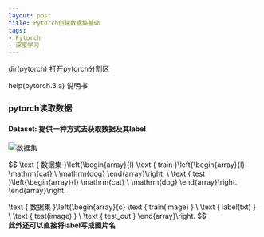 ```yaml
---
layout: post
title: Pytorch创建数据集基础
tags: 
- Pytorch
- 深度学习
---
```


dir(pytorch) 打开pytorch分割区

help(pytorch.3.a) 说明书

### pytorch读取数据

#### Dataset: 提供一种方式去获取数据及其label
![数据集]({{site.url}}/img/in-post/深度学习/数据集.png)

$$ 
\text { 数据集 }\left\{\begin{array}{l}
\text { train }\left\{\begin{array}{l}
\mathrm{cat} \\
\mathrm{dog}
\end{array}\right. \\
\text { test }\left\{\begin{array}{l}
\mathrm{cat} \\
\mathrm{dog}
\end{array}\right.
\end{array}\right.

\text { 数据集 }\left\{\begin{array}{c}
\text { train(image) } \\
\text { label(txt) } \\
\text { test(image) } \\
\text { test_out }
\end{array}\right.
$$
<br>
**此外还可以直接将label写成图片名**
  




